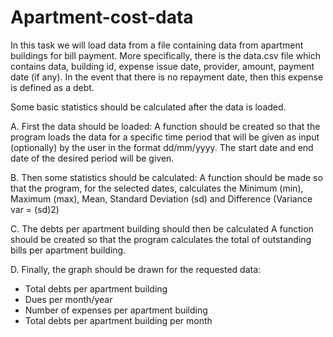 # Apartment-cost-data
In this task we will load data from a file containing data from apartment buildings for bill payment. More specifically, there is the data.csv file which contains data, building id, expense issue date, provider, amount, payment date (if any). In the event that there is no repayment date, then this expense is defined as a debt.

Some basic statistics should be calculated after the data is loaded.

A. First the data should be loaded:
A function should be created so that the program loads the data for a specific time period that will be given as input (optionally) by the user in the format dd/mm/yyyy. The start date and end date of the desired period will be given.

B. Then some statistics should be calculated:
A function should be made so that the program, for the selected dates, calculates the Minimum (min), Maximum (max), Mean, Standard Deviation (sd) and Difference (Variance var = (sd)2)

C. The debts per apartment building should then be calculated
A function should be created so that the program calculates the total of outstanding bills per apartment building.

D. Finally, the graph should be drawn for the requested data:
- Total debts per apartment building
- Dues per month/year
- Number of expenses per apartment building
- Total debts per apartment building per month
